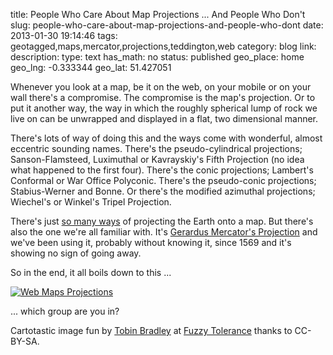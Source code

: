 title: People Who Care About Map Projections ... And People Who Don't
slug: people-who-care-about-map-projections-and-people-who-dont
date: 2013-01-30 19:14:46
tags: geotagged,maps,mercator,projections,teddington,web
category: blog
link: 
description: 
type: text
has_math: no
status: published
geo_place: home
geo_lng: -0.333344
geo_lat: 51.427051

Whenever you look at a map, be it on the web, on your mobile or on your wall there's a compromise. The compromise is the map's projection. Or to put it another way, the way in which the roughly spherical lump of rock we live on can be unwrapped and displayed in a flat, two dimensional manner.

There's lots of way of doing this and the ways come with wonderful, almost eccentric sounding names. There's the pseudo-cylindrical projections; Sanson-Flamsteed, Luximuthal or Kavrayskiy's Fifth Projection (no idea what happened to the first four). There's the conic projections; Lambert's Conformal or War Office Polyconic. There's the pseudo-conic projections; Stabius-Werner and Bonne. Or there's the modified azimuthal projections; Wiechel's or Winkel's Tripel Projection.

There's just [so many ways](https://www.progonos.com/furuti/MapProj/Normal/TOC/cartTOC.html "https://www.progonos.com/furuti/MapProj/Normal/TOC/cartTOC.html") of projecting the Earth onto a map. But there's also the one we're all familiar with. It's [Gerardus Mercator's Projection](https://en.wikipedia.org/wiki/Mercator_projection "https://en.wikipedia.org/wiki/Mercator_projection") and we've been using it, probably without knowing it, since 1569 and it's showing no sign of going away.

<!-- TEASER_END -->

So in the end, it all boils down to this ...

[![Web Maps Projections](/wp-content/uploads/2013/01/Web-Maps-Projections.png)](https://fuzzytolerance.info/blog/i-know-this-will-irritate-penguins/ "https://fuzzytolerance.info/blog/i-know-this-will-irritate-penguins/")

... which group are you in?



Cartotastic image fun by [Tobin Bradley](https://fuzzytolerance.info/blog/i-know-this-will-irritate-penguins/ "https://fuzzytolerance.info/blog/i-know-this-will-irritate-penguins/") at [Fuzzy Tolerance](https://fuzzytolerance.info/about/ "https://fuzzytolerance.info/about/") thanks to CC-BY-SA.



